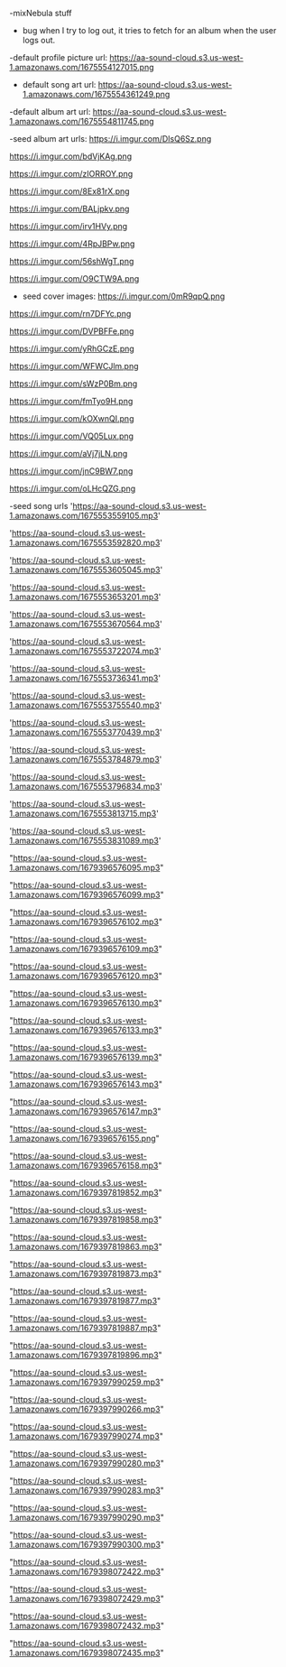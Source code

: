-mixNebula stuff


- bug when I try to log out, it tries to fetch for an album when the user logs out.

-default profile picture url:
https://aa-sound-cloud.s3.us-west-1.amazonaws.com/1675554127015.png

- default song art url:
https://aa-sound-cloud.s3.us-west-1.amazonaws.com/1675554361249.png

-default album art url:
https://aa-sound-cloud.s3.us-west-1.amazonaws.com/1675554811745.png

-seed album art urls:
https://i.imgur.com/DIsQ6Sz.png

https://i.imgur.com/bdVjKAg.png

https://i.imgur.com/zIORROY.png

https://i.imgur.com/8Ex81rX.png

https://i.imgur.com/BALjpkv.png

https://i.imgur.com/irv1HVy.png

https://i.imgur.com/4RpJBPw.png

https://i.imgur.com/56shWgT.png

https://i.imgur.com/O9CTW9A.png

- seed cover images:
https://i.imgur.com/0mR9qpQ.png

https://i.imgur.com/rn7DFYc.png

https://i.imgur.com/DVPBFFe.png

https://i.imgur.com/yRhGCzE.png

https://i.imgur.com/WFWCJlm.png

https://i.imgur.com/sWzP0Bm.png

https://i.imgur.com/fmTyo9H.png

https://i.imgur.com/kOXwnQI.png

https://i.imgur.com/VQ05Lux.png

https://i.imgur.com/aVj7jLN.png

https://i.imgur.com/jnC9BW7.png

https://i.imgur.com/oLHcQZG.png

-seed song urls
'https://aa-sound-cloud.s3.us-west-1.amazonaws.com/1675553559105.mp3'

'https://aa-sound-cloud.s3.us-west-1.amazonaws.com/1675553592820.mp3'

'https://aa-sound-cloud.s3.us-west-1.amazonaws.com/1675553605045.mp3'

'https://aa-sound-cloud.s3.us-west-1.amazonaws.com/1675553653201.mp3'

'https://aa-sound-cloud.s3.us-west-1.amazonaws.com/1675553670564.mp3'

'https://aa-sound-cloud.s3.us-west-1.amazonaws.com/1675553722074.mp3'

'https://aa-sound-cloud.s3.us-west-1.amazonaws.com/1675553736341.mp3'

'https://aa-sound-cloud.s3.us-west-1.amazonaws.com/1675553755540.mp3'

'https://aa-sound-cloud.s3.us-west-1.amazonaws.com/1675553770439.mp3'

'https://aa-sound-cloud.s3.us-west-1.amazonaws.com/1675553784879.mp3'

'https://aa-sound-cloud.s3.us-west-1.amazonaws.com/1675553796834.mp3'

'https://aa-sound-cloud.s3.us-west-1.amazonaws.com/1675553813715.mp3'

'https://aa-sound-cloud.s3.us-west-1.amazonaws.com/1675553831089.mp3'

"https://aa-sound-cloud.s3.us-west-1.amazonaws.com/1679396576095.mp3"

"https://aa-sound-cloud.s3.us-west-1.amazonaws.com/1679396576099.mp3"

"https://aa-sound-cloud.s3.us-west-1.amazonaws.com/1679396576102.mp3"

"https://aa-sound-cloud.s3.us-west-1.amazonaws.com/1679396576109.mp3"

"https://aa-sound-cloud.s3.us-west-1.amazonaws.com/1679396576120.mp3"

"https://aa-sound-cloud.s3.us-west-1.amazonaws.com/1679396576130.mp3"

"https://aa-sound-cloud.s3.us-west-1.amazonaws.com/1679396576133.mp3"

"https://aa-sound-cloud.s3.us-west-1.amazonaws.com/1679396576139.mp3"

"https://aa-sound-cloud.s3.us-west-1.amazonaws.com/1679396576143.mp3"

"https://aa-sound-cloud.s3.us-west-1.amazonaws.com/1679396576147.mp3"

"https://aa-sound-cloud.s3.us-west-1.amazonaws.com/1679396576155.png"

"https://aa-sound-cloud.s3.us-west-1.amazonaws.com/1679396576158.mp3"

"https://aa-sound-cloud.s3.us-west-1.amazonaws.com/1679397819852.mp3"

"https://aa-sound-cloud.s3.us-west-1.amazonaws.com/1679397819858.mp3"

"https://aa-sound-cloud.s3.us-west-1.amazonaws.com/1679397819863.mp3"

"https://aa-sound-cloud.s3.us-west-1.amazonaws.com/1679397819873.mp3"

"https://aa-sound-cloud.s3.us-west-1.amazonaws.com/1679397819877.mp3"

"https://aa-sound-cloud.s3.us-west-1.amazonaws.com/1679397819887.mp3"

"https://aa-sound-cloud.s3.us-west-1.amazonaws.com/1679397819896.mp3"

"https://aa-sound-cloud.s3.us-west-1.amazonaws.com/1679397990259.mp3"

"https://aa-sound-cloud.s3.us-west-1.amazonaws.com/1679397990266.mp3"

"https://aa-sound-cloud.s3.us-west-1.amazonaws.com/1679397990274.mp3"

"https://aa-sound-cloud.s3.us-west-1.amazonaws.com/1679397990280.mp3"

"https://aa-sound-cloud.s3.us-west-1.amazonaws.com/1679397990283.mp3"

"https://aa-sound-cloud.s3.us-west-1.amazonaws.com/1679397990290.mp3"

"https://aa-sound-cloud.s3.us-west-1.amazonaws.com/1679397990300.mp3"

"https://aa-sound-cloud.s3.us-west-1.amazonaws.com/1679398072422.mp3"

"https://aa-sound-cloud.s3.us-west-1.amazonaws.com/1679398072429.mp3"

"https://aa-sound-cloud.s3.us-west-1.amazonaws.com/1679398072432.mp3"

"https://aa-sound-cloud.s3.us-west-1.amazonaws.com/1679398072435.mp3"
